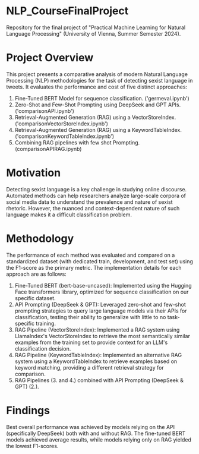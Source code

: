 # NLP_CourseFinalProject
Repository for the final project of "Practical Machine Learning for Natural Language Processing" (University of Vienna, Summer Semester 2024).

# Project Overview
This project presents a comparative analysis of modern Natural Language Processing (NLP) methodologies for the task of detecting sexist language in tweets. It evaluates the performance and cost of five distinct approaches:

  1. Fine-Tuned BERT Model for sequence classification. ('germeval.ipynb')
  2. Zero-Shot and Few-Shot Prompting using DeepSeek and GPT APIs. ('comparisonAPI.ipynb')
  3. Retrieval-Augmented Generation (RAG) using a VectorStoreIndex. ('comparisonVectorStoreIndex.ipynb')
  4. Retrieval-Augmented Generation (RAG) using a KeywordTableIndex. ('comparisonKeywordTableIndex.ipynb')
  5. Combining RAG pipelines with few shot Prompting. (comparisonAPIRAG.ipynb)

# Motivation 
Detecting sexist language is a key challenge in studying online discourse. Automated methods can help researchers analyze large-scale corpora of social media data to understand the prevalence and nature of sexist rhetoric. However, the nuanced and context-dependent nature of such language makes it a difficult classification problem. 

# Methodology
The performance of each method was evaluated and compared on a standardized dataset (with dedicated train, development, and test set) using the F1-score as the primary metric. The implementation details for each approach are as follows:

  1. Fine-Tuned BERT (bert-base-uncased): Implemented using the Hugging Face transformers library, optimized for sequence classification on our specific dataset.
  2. API Prompting (DeepSeek & GPT): Leveraged zero-shot and few-shot prompting strategies to query large language models via their APIs for classification, testing their ability to generalize with little to no task-specific training.
  3. RAG Pipeline (VectorStoreIndex): Implemented a RAG system using LlamaIndex's VectorStoreIndex to retrieve the most semantically similar examples from the training set to provide context for an LLM's classification decision.
  4. RAG Pipeline (KeywordTableIndex): Implemented an alternative RAG system using a KeywordTableIndex to retrieve examples based on keyword matching, providing a different retrieval strategy for comparison.
  5. RAG Pipelines (3. and 4.) combined with API Prompting (DeepSeek & GPT) (2.).

# Findings
Best overall performance was achieved by models relying on the API (specifically DeepSeek) both with and without RAG. The fine-tuned BERT models achieved average results, while models relying only on RAG yielded the lowest F1-scores.


